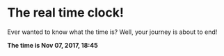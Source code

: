 # The real time clock!

Ever wanted to know what the time is? Well, your journey is about to end!

**The time is Nov 07, 2017, 18:45**